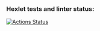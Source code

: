 ### Hexlet tests and linter status:
[![Actions Status](https://github.com/ArishaTimofeeva98/frontend-project-44/workflows/hexlet-check/badge.svg)](https://github.com/ArishaTimofeeva98/frontend-project-44/actions)